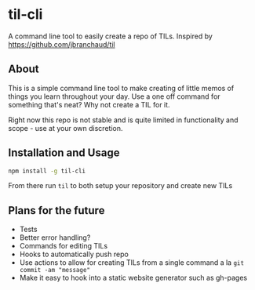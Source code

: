 # til-cli
A command line tool to easily create a repo of TILs. Inspired by https://github.com/jbranchaud/til

## About

This is a simple command line tool to make creating of little memos of things you learn throughout your day. Use a one off command for something that's neat? Why not create a TIL for it.

Right now this repo is not stable and is quite limited in functionality and scope - use at your own discretion.

## Installation and Usage

```bash
npm install -g til-cli
```

From there run ```til``` to both setup your repository and create new TILs

## Plans for the future
* Tests
* Better error handling?
* Commands for editing TILs
* Hooks to automatically push repo
* Use actions to allow for creating TILs from a single command a la ```git commit -am "message"```
* Make it easy to hook into a static website generator such as gh-pages
